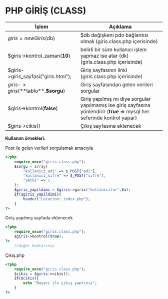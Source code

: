 # PHP GİRİŞ (CLASS)

| İşlem | Açıklama |
| ------ | ------ |
| $giris = new Giris($db) | $db değişkeni pdo bağlantısı olmalı (giris.class.php içerisinde)|
| $giris->kontrol_zaman(**10**) | belirli bir süre kullanıcı işlem yapmaz ise atar (dk) (giris.class.php içerisinde)|
| $giris->giris_sayfasi("giris.html"); | Giriş sayfasının linki (giris.class.php içerisinde)|
| $giris->giris(**$tablo**,**$sorgu**) | Giriş sayfasından gelen verileri sorgular|
| $giris->kontrol(**false**) | Giriş yapılmış mı diye sorgular yapılmamış ise giriş sayfasına yönlendirir (**true** => mysql her seferinde kontrol yapar)  |
| $giris->cikis() | Çıkış sayfasına eklenecek |

**Kullanım örnekleri:**

Post ile gelen verileri sorgulamak amacıyla 
```php
<?php
    require_once("giris.class.php");
    $sorgu = array(
        "kullanici_adi" => $_POST["adi"],
        "kullanici_sifre" => $_POST["sifre"],
        "yetki" => 1
    );
    $giris_yapildimi = $giris->giris("kullanicilar",$a);
    if($giris_yapildimi){
        header("Location: index.php");
    }
?>
```
Giriş yapılmış sayfada eklenecek
```php
<?php
    require_once("giris.class.php");
    $giris->kontrol(true);
?>
    //diğer kodlarınız
```
Çıkış.php
```php
<?php
    require_once("giris.class.php");
    $cikis = $giris->cikis();
    if($cikis){
        echo "Başarı ile çıkış yaptınız";
    }
?>
```
